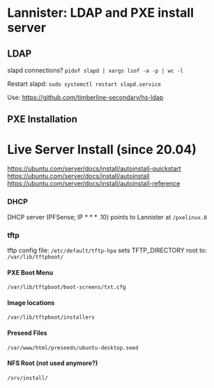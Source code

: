# Lannister: LDAP and PXE install server

## LDAP

slapd connections? `pidof slapd | xargs lsof -a -p | wc -l`

Restart slapd:  `sudo systemctl restart slapd.service`

Use: https://github.com/timberline-secondary/hs-ldap
 

## PXE Installation

# Live Server Install (since 20.04)

https://ubuntu.com/server/docs/install/autoinstall-quickstart
https://ubuntu.com/server/docs/install/autoinstall
https://ubuntu.com/server/docs/install/autoinstall-reference

### DHCP
DHCP server (PFSense; IP * * * .10) points to Lannister at `/pxelinux.0`

### tftp
tftp config file: `/etc/default/tftp-hpa`
sets TFTP_DIRECTORY root to: `/var/lib/tftpboot/`

#### PXE Boot Menu
`/var/lib/tftpboot/boot-screens/txt.cfg`

#### Image locations
`/var/lib/tftpboot/installers`

#### Preseed Files
`/var/www/html/preseeds/ubuntu-desktop.seed`

#### NFS Root (not used anymore?)
`/srv/install/`


